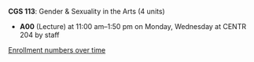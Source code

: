 **CGS 113**: Gender & Sexuality in the Arts (4 units)

- **A00** (Lecture) at 11:00 am–1:50 pm on Monday, Wednesday at CENTR 204 by staff

[Enrollment numbers over time](./CGS113.tsv)
